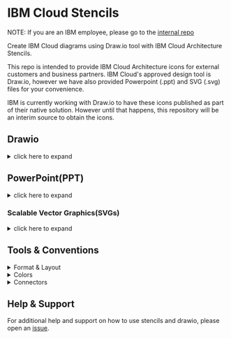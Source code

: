 # IBM Cloud Stencils

NOTE: If you are an IBM employee, please go to the [internal repo](https://github.ibm.com/ibmcloud/ibm-cloud-stencils)

Create IBM Cloud diagrams using Draw.io tool with IBM Cloud Architecture Stencils.  

This repo is intended to provide IBM Cloud Architecture icons for external customers and business partners.  IBM Cloud's approved design tool is Draw.io, however we have also provided Powerpoint (.ppt) and SVG (.svg) files for your convenience.

IBM is currently working with Draw.io to have these icons published as part of their native solution.  However until that happens, this repository will be an interim source to obtain the icons.

## Drawio

<details><summary>click here to expand</summary>

### Getting drawio desktop application


Go the [jgraph drawio repo site](https://github.com/jgraph/drawio-desktop/releases) to download the latest desktop draw.io application.


#### Stencil Index/Inventory

Based on categories listed in the [overview section](#overview) section, several xml files are provided with groups of stencils, however, for convenience, an All-In-One xml (`ibm_all_in_one.xml`) file containing all shapes across categories is also provided and kept up to date under [drawio/stencils/2.0](/drawio/stencils/2.0).

[Click here to open](drawio/stencils/2.0/Index.tsv)


### Getting stencil libraries compatible with draw.io application

If you need to use 2.0 shapes compatible/importable with/in desktop drawio application, a static version of the stencils has been made available under [drawio/stencils/2.0](/drawio/stencils/2.0) in this repository. To import the libraries (.xmls), follow the instructions in the [import guide below](#import-guide). Please keep in mind that when the libraries get updated (new, changed and deleted stencils) or new libraries get added/deleted, a [release](https://github.com/IBM-Cloud/architecture-icons/releases) will be published in the repo.


#### Import Guide

<details><summary> Importing Stencil Libraries into Draw.io desktop tool</summary>
<p>

This section provides instructions on how to import stencils published in this repository (available in this path [drawio/stencils/2.0](/drawio/stencils/2.0)) into draw.io desktop application.
Stencils/icons are added and grouped using libraries, the libraries can contain one or several stencils, these are saved and generated in XML format (.xml). To use these these custom libraries, they first must be imported in order to make them available in the draw.io utility/tool.

[^3]: :warning: Please note that the following All-in-one options have been made available:

- All-in-one (`ibm_all_in_one.xml`) importable file containing all stencils/shapes is now provided for v2.0 in this directory [drawio/stencils/2.0/ibm_all_in_one.xml](/drawio/stencils/2.0/ibm_all_in_one.xml).

- If getting started with draw.io, All-in-one (`v2.0.0-all-in-one-stencils.drawio`) double-clickable file containing all stencils/shapes is now provided for v2.0 in this directory [drawio/stencils/2.0/v2.0.0-all-in-one-stencils.drawio](/drawio/stencils/2.0/v2.0.0-all-in-one-stencils.drawio)

### Import Guides

<details><summary>Import using Github Clone (Recommended)</summary>
<p>

### Prerequistes

- A [GitHub.com active account](https://github.com/).
- Git [CLI](https://gist.github.com/derhuerst/1b15ff4652a867391f03) or [GitHub Desktop](https://desktop.github.com/).
- An [SSH Key associated](https://docs.github.com/en/authentication/connecting-to-github-with-ssh/adding-a-new-ssh-key-to-your-github-account) to the github.com account if using CLI.
 
### Option 1 - GitHub Desktop Instructions

<details><summary>Click here to expand</summary>

- Sign into [github.ibm.com](https://github.ibm.com).
- In the main [page](https://github.com/IBM-Cloud/architecture-icons), click the **Clone or download** button, select on **Open in Desktop**, wait for the prompt and select/confirm launching the link using GitHub Desktop application. Confirm directory where repository will be cloned:

  ![](images/CloningUsingGHD.png)

  Click on **Clone** and wait for process to complete.

- Open the desktop [Draw.io application](https://github.com/jgraph/drawio-desktop/releases) in your computer or open [draw.io](https://www.draw.io/) in your browser.

- Select **Create New Diagram**, then click **Create**.

  <details><summary>If importing one library (.xml) at time</summary>
  <p>

  - Click on **File > Open Library**, browse your drawio folder in your cloned/local  directory and select the XML file, then click on **Open**. Repeat for every additional XML file you wish to import.

  - Confirm library or libraries are visible in the left panel:

    ![](images/ImportedLibraries.png)
  </details>
  <details><summary>If importing all libraries (.xmls) at the same time</summary>
  <p>

  - Go to `Extras`, then click `Configuration`
  - Hit `Preferences`
  - Edit the `customLibraries` block section to include the path to all the    XML files, see [default OS configurations](#default-configurations) below
  - click `Apply` and restart to refresh the changes.
  - Confirm library or libraries are visible in the left panel
     ![](images/ImportedLibraries.png)

  </details>

</details>



### Option 2 - GitHub CLI Instructions

<details><summary>Click here to expand</summary>

- Sign into [github.com](https://github.com).
- While in the main [page](https://github.com/IBM-Cloud/architecture-icons), click the **Clone or download** button, select on **Use SSH** if not already selected (**Use HTTPS** will be displayed) and then copy the link using the copy symbol:

  ![](images/UseSSH.png)

- CD to directory where you wish to clone this repository.

- Clone the repository using **git clone** syntax using the previously copied ssh link:

  ```
  $ git clone git@github.ibm.com:ibmcloud/ibm-cloud-stencils.git
  Cloning into 'ibm-cloud-stencils'...
  Enter passphrase for key '/Users/youruserid/.ssh/id_rsa': 
  ```
- Enter the passphrase of your SSH key.

- Confirm repository was successfully cloned, the CLI should display something like this:

  ```
  remote: Enumerating objects: 58893, done.
  remote: Total 58893 (delta 0), reused 0 (delta 0), pack-reused 58893
  Receiving objects: 100% (58893/58893), 185.09 MiB | 5.01 MiB/s, done.
  Resolving deltas: 100% (18944/18944), done.
  $ 
  ```
  <details><summary>If importing one library (.xml) at time</summary>
  <p>

  - Click on **File > Open Library**, browse your drawio folder in your cloned/local  directory and select the XML file, then click on **Open**. Repeat for every additional XML file you wish to import.

  - Confirm library or libraries are visible in the left panel:

    ![](images/ImportedLibraries.png)
  </details>
  <details><summary>If importing all libraries (.xmls) at the same time</summary>
  <p>

  - Go to `Extras`, then click `Configuration`
  - Hit `Preferences`
  - Edit the `customLibraries` block section to include the path to all the    XML files, see default OS configurations below
  - click `Apply` and restart to refresh the changes.
  - Confirm library or libraries are visible in the left panel
     ![](images/ImportedLibraries.png)

</details>

#### Default configurations:
:exclamation: **Important**: stencils must be in reverse order in JSON to load in alphabetical order in drawio desktop.

- #### 1. Default drawio desktop preferences file for macOS:

    <details><summary>Click here to see code snippet</summary>
    
    ```json
    {
      "language": "",
      "configVersion": null,
      "customFonts": [],
      "libraries": "general;uml;er;bpmn;flowchart;basic;arrows2",
      "customLibraries": [
        "S/REPLACE_WITH_YOUR_PATH/ibm-cloud-stencils/drawio/stencils/2.0/ibm_uml_relationships.xml",
        "S/REPLACE_WITH_YOUR_PATH/ibm-cloud-stencils/drawio/stencils/2.0/ibm_sequence_numbers.xml",
        "S/REPLACE_WITH_YOUR_PATH/ibm-cloud-stencils/drawio/stencils/2.0/ibm_core_storage.xml",
        "S/REPLACE_WITH_YOUR_PATH/ibm-cloud-stencils/drawio/stencils/2.0/ibm_core_security_devices.xml",
        "S/REPLACE_WITH_YOUR_PATH/ibm-cloud-stencils/drawio/stencils/2.0/ibm_core_security.xml",
        "S/REPLACE_WITH_YOUR_PATH/ibm-cloud-stencils/drawio/stencils/2.0/ibm_core_network_devices.xml",
        "S/REPLACE_WITH_YOUR_PATH/ibm-cloud-stencils/drawio/stencils/2.0/ibm_core_network.xml",
        "S/REPLACE_WITH_YOUR_PATH/ibm-cloud-stencils/drawio/stencils/2.0/ibm_core_management.xml",
        "S/REPLACE_WITH_YOUR_PATH/ibm-cloud-stencils/drawio/stencils/2.0/ibm_core_groups_security.xml",
        "S/REPLACE_WITH_YOUR_PATH/ibm-cloud-stencils/drawio/stencils/2.0/ibm_core_groups_network.xml",
        "S/REPLACE_WITH_YOUR_PATH/ibm-cloud-stencils/drawio/stencils/2.0/ibm_core_groups_locations.xml",
        "S/REPLACE_WITH_YOUR_PATH/ibm-cloud-stencils/drawio/stencils/2.0/ibm_core_groups_containers.xml",
        "S/REPLACE_WITH_YOUR_PATH/ibm-cloud-stencils/drawio/stencils/2.0/ibm_core_groups_compute.xml",
        "S/REPLACE_WITH_YOUR_PATH/ibm-cloud-stencils/drawio/stencils/2.0/ibm_core_groups_actors.xml",
        "S/REPLACE_WITH_YOUR_PATH/ibm-cloud-stencils/drawio/stencils/2.0/ibm_core_groups.xml",
        "S/REPLACE_WITH_YOUR_PATH/ibm-cloud-stencils/drawio/stencils/2.0/ibm_core_devops.xml",
        "S/REPLACE_WITH_YOUR_PATH/ibm-cloud-stencils/drawio/stencils/2.0/ibm_core_data.xml",
        "S/REPLACE_WITH_YOUR_PATH/ibm-cloud-stencils/drawio/stencils/2.0/ibm_core_compute_devices.xml",
        "S/REPLACE_WITH_YOUR_PATH/ibm-cloud-stencils/drawio/stencils/2.0/ibm_core_compute_containers.xml",
        "S/REPLACE_WITH_YOUR_PATH/ibm-cloud-stencils/drawio/stencils/2.0/ibm_core_compute.xml",
        "S/REPLACE_WITH_YOUR_PATH/ibm-cloud-stencils/drawio/stencils/2.0/ibm_core_applications.xml",
        "S/REPLACE_WITH_YOUR_PATH/ibm-cloud-stencils/drawio/stencils/2.0/ibm_core_actors_users.xml",
        "S/REPLACE_WITH_YOUR_PATH/ibm-cloud-stencils/drawio/stencils/2.0/ibm_core_actors_locations.xml",
        "S/REPLACE_WITH_YOUR_PATH/ibm-cloud-stencils/drawio/stencils/2.0/ibm_core_actors_devices.xml",
        "S/REPLACE_WITH_YOUR_PATH/ibm-cloud-stencils/drawio/stencils/2.0/ibm_cloud_storage_devices.xml",
        "S/REPLACE_WITH_YOUR_PATH/ibm-cloud-stencils/drawio/stencils/2.0/ibm_cloud_storage.xml",
        "S/REPLACE_WITH_YOUR_PATH/ibm-cloud-stencils/drawio/stencils/2.0/ibm_cloud_security.xml",
        "S/REPLACE_WITH_YOUR_PATH/ibm-cloud-stencils/drawio/stencils/2.0/ibm_cloud_paks.xml",
        "S/REPLACE_WITH_YOUR_PATH/ibm-cloud-stencils/drawio/stencils/2.0/ibm_cloud_network_devices.xml",
        "S/REPLACE_WITH_YOUR_PATH/ibm-cloud-stencils/drawio/stencils/2.0/ibm_cloud_network.xml",
        "S/REPLACE_WITH_YOUR_PATH/ibm-cloud-stencils/drawio/stencils/2.0/ibm_cloud_management.xml",
        "S/REPLACE_WITH_YOUR_PATH/ibm-cloud-stencils/drawio/stencils/2.0/ibm_cloud_groups_security.xml",
        "S/REPLACE_WITH_YOUR_PATH/ibm-cloud-stencils/drawio/stencils/2.0/ibm_cloud_groups_network.xml",
        "S/REPLACE_WITH_YOUR_PATH/ibm-cloud-stencils/drawio/stencils/2.0/ibm_cloud_groups_locations.xml",
        "S/REPLACE_WITH_YOUR_PATH/ibm-cloud-stencils/drawio/stencils/2.0/ibm_cloud_groups.xml",
        "S/REPLACE_WITH_YOUR_PATH/ibm-cloud-stencils/drawio/stencils/2.0/ibm_cloud_data_databases.xml",
        "S/REPLACE_WITH_YOUR_PATH/ibm-cloud-stencils/drawio/stencils/2.0/ibm_cloud_compute_devices.xml",
        "S/REPLACE_WITH_YOUR_PATH/ibm-cloud-stencils/drawio/stencils/2.0/ibm_cloud_compute.xml",
        "S/REPLACE_WITH_YOUR_PATH/ibm-cloud-stencils/drawio/stencils/2.0/ibm_cloud_applications.xml",
        "S/REPLACE_WITH_YOUR_PATH/ibm-cloud-stencils/drawio/stencils/2.0/ibm_all_in_one.xml",
        "S/REPLACE_WITH_YOUR_PATH/ibm-cloud-stencils/drawio/stencils/2.0/3rd Party Products.xml"
      ],
      "plugins": [],
      "recentColors": [],
      "formatWidth": "240",
      "createTarget": false,
      "pageFormat": {
        "x": 0,
        "y": 0,
        "width": 827,
        "height": 1169
      },
      "search": true,
      "showStartScreen": true,
      "gridColor": "#d0d0d0",
      "darkGridColor": "#424242",
      "autosave": false,
      "resizeImages": null,
      "openCounter": 1,
      "version": 18,
      "unit": 1,
      "isRulerOn": false,
      "ui": ""
    }
    ```   
    
   
    
    
    </details>


</p>
</details>

<details><summary>Import using Download Zip</summary>
<p>

- To download all contents of the repository, navigate to the main [page](README.md), click the **Clone or download** button and then select **Download ZIP**. Alternatively, if downloading a specific version/release, go the [releases page](https://github.ibm.com/ibmcloud/ibm-cloud-stencils/releases), select the one needed and hit the `source code (zip)` button.

- Go to your downloads directory and extract the ZIP file contents and access the folder called **drawio**, it should be located in the following path:

  `YourDownloadsDirectory/ibm-cloud-stencils-master/drawio`

- Confirm XML file(s) you wish to import are visible inside the the drawio folder in your downloads directory:

![](/images/ConfirmXMLfiles.png)

- Open the desktop [Draw.io application](https://github.com/jgraph/drawio-desktop/releases) in your computer or open [draw.io](https://www.draw.io/) in your browser.

- Select **Create New Diagram**, then click **Create**.

- Click on **File > Open Library**, browse your drawio folder in your downloads directory and select the XML file, then click on **Open**. Repeat for every additional XML file you wish to import.

- Confirm library or libraries are visible in the left panel:

  ![](images/ImportedLibraries.png)

  If you run into issues, please use Github Clone approach (below)
</p>
</details>
 
</p>
</details>


### v2.0 Examples

> **Important**
To be updated to 24pt size

<details><summary>IBM Kubernetes Service in a Classic Single-Region Multi-Zone environment using v2.0 stencils and latest connector standards</summary>

  ![](images/v2.0/Static/IKS_SR_MZ_Classic.svg)
</details>
<details><summary>IBM Red Hat OpenShift Service in a VPC Single-Region Multi-Zone environment using v2.0 stencils and latest connector standards</summary>

  ![](images/v2.0/Static/ROKS_SR_MZ_VPC.svg)
</details>
<details><summary>IBM Red Hat OpenShift Service in a Classic Single-Region Multi-Zone environment using v2.0 stencils and latest connector standards</summary>

  ![](images/v2.0/Static/ROKS_SR_MZ_Classic.svg)
</details>

### v2.0 Templates

> **Important**
To be updated to 24pt size

Find latest templates in [drawio/templates/v2.0](/drawio/templates/v2.0).
If using beta2 build (`vXXYY-ibm2beta2`), check out also the "IBM Starters" library to access common pre-built layouts that can be useful as starting points for diagrams.

</details>

## PowerPoint(PPT)

<details><summary>click here to expand</summary>

> **Important**
To be updated soon

Link to [folder](/ppt) 

</details>

### Scalable Vector Graphics(SVGs)

<details><summary>click here to expand</summary>

> **Important**
To be updated soon

Link to [folder](/svg) 

</details>

## Tools & Conventions


<details><summary>Format & Layout</summary>
<p>

IBM stencils / shapes can be of any of the following formats
- Groups (previously referred to as boxes): they either represent a deployedOn relationship for locations (logical, virtual, physical) of platforms, infrastructure, network, etc, on which services and applications are deployed, or deployedTo relationships, in which one application, service or component is deployed on top of another. For example, a virtual server instance is `deployedOn` a zone and `deployedTo` a resource group.
- Nodes: are meant to represent standalone components or devices.
- Actors: represent roles, functions or attributes played by human users, devices and other entities that interact with any of the above.

</p>
</details>



<details><summary>Colors</summary>
<p>

![](images/Colors.png)

</p>
</details>

<details><summary>Connectors</summary>
<p>

  ![](images/Connectors.svg)
  
Please see the [Connectors file](/drawio/stencils/Connectors.drawio) with draw.io format version of the picture above or import the [IBM Connectors xml library](/drawio/stencils/ibm_connectors.xml).

</p>
</details>

## Help & Support

For additional help and support on how to use stencils and drawio, please open an [issue](https://github.com/IBM-Cloud/architecture-icons/issues).
